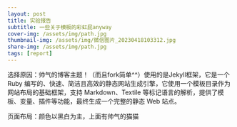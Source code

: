 ```yaml
---
layout: post
title: 实验报告
subtitle: 一些关于模板的彩虹屁anyway
cover-img: /assets/img/path.jpg
thumbnail-img: /assets/img/微信图片_20230418103312.jpg
share-img: /assets/img/path.jpg
tags: [report]
---
```


选择原因：帅气的博客主题！（而且fork简单^^）使用的是Jekyll框架，它是一个 Ruby 编写的、快速、简洁且高效的静态网站生成引擎，它使用一个模板目录作为网站布局的基础框架，支持 Markdown、Textile 等标记语言的解析，提供了模板、变量、插件等功能，最终生成一个完整的静态 Web 站点。

页面布局：颜色以黑白为主，上面有帅气的猫猫
